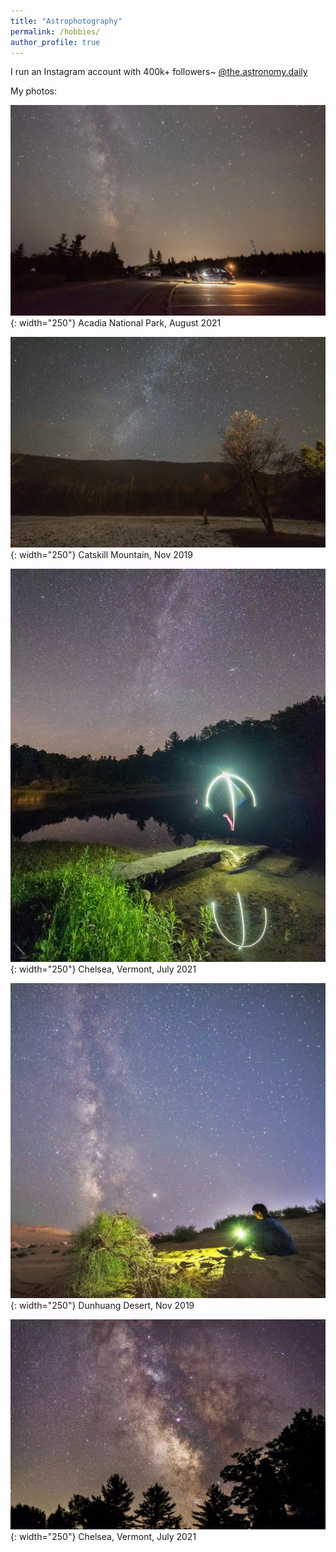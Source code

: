 ```yaml
---
title: "Astrophotography"
permalink: /hobbies/
author_profile: true
---
```


I run an Instagram account with 400k+ followers~ [@the.astronomy.daily](https://www.instagram.com/the.astronomy.daily/)

My photos:

![Acadia National Park](/images/photos/Acadia.jpeg){: width="250"}
Acadia National Park, August 2021

![Catskill Mountain](/images/photos/Catskill.jpeg){: width="250"}
Catskill Mountain, Nov 2019

![Vermont 2](/images/photos/Vermont.jpeg){: width="250"}
Chelsea, Vermont, July 2021

![Dunhuang Desert](/images/photos/Dunhuang.jpeg){: width="250"}
Dunhuang Desert, Nov 2019

![Vermont 1](/images/photos/Vermont%202.jpeg){: width="250"}
Chelsea, Vermont, July 2021